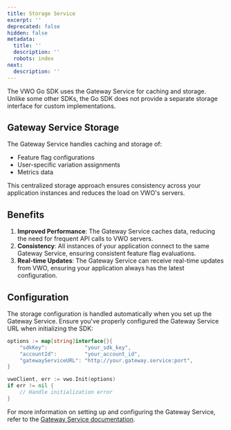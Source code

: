 ```yaml
---
title: Storage Service
excerpt: ''
deprecated: false
hidden: false
metadata:
  title: ''
  description: ''
  robots: index
next:
  description: ''
---
```

The VWO Go SDK uses the Gateway Service for caching and storage. Unlike some other SDKs, the Go SDK does not provide a separate storage interface for custom implementations.

## Gateway Service Storage

The Gateway Service handles caching and storage of:

* Feature flag configurations
* User-specific variation assignments
* Metrics data

This centralized storage approach ensures consistency across your application instances and reduces the load on VWO's servers.

## Benefits

1. **Improved Performance**: The Gateway Service caches data, reducing the need for frequent API calls to VWO servers.
2. **Consistency**: All instances of your application connect to the same Gateway Service, ensuring consistent feature flag evaluations.
3. **Real-time Updates**: The Gateway Service can receive real-time updates from VWO, ensuring your application always has the latest configuration.

## Configuration

The storage configuration is handled automatically when you set up the Gateway Service. Ensure you've properly configured the Gateway Service URL when initializing the SDK:

```go
options := map[string]interface{}{
    "sdkKey":            "your_sdk_key",
    "accountId":         "your_account_id",
    "gatewayServiceURL": "http://your.gateway.service:port",
}

vwoClient, err := vwo.Init(options)
if err != nil {
    // Handle initialization error
}
```

For more information on setting up and configuring the Gateway Service, refer to the [Gateway Service documentation](https://developers.vwo.com/v2/docs/gateway-service).
